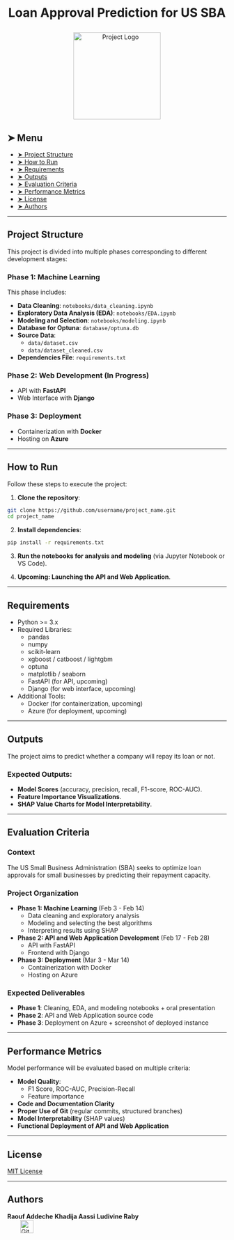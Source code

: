 # <p align="center">Loan Approval Prediction for US SBA</p>
<p align="center">
    <img src="images/project_logo.png" alt="Project Logo" width="200">
</p>

## ➤ Menu

* [➤ Project Structure](#-project-structure)
* [➤ How to Run](#-how-to-run)
* [➤ Requirements](#-requirements)
* [➤ Outputs](#-outputs)
* [➤ Evaluation Criteria](#-evaluation-criteria)
* [➤ Performance Metrics](#-performance-metrics)
* [➤ License](#-license)
* [➤ Authors](#-authors)

---

## Project Structure

This project is divided into multiple phases corresponding to different development stages:

### **Phase 1: Machine Learning**
This phase includes:
- **Data Cleaning**: `notebooks/data_cleaning.ipynb`
- **Exploratory Data Analysis (EDA)**: `notebooks/EDA.ipynb`
- **Modeling and Selection**: `notebooks/modeling.ipynb`
- **Database for Optuna**: `database/optuna.db`
- **Source Data**:
  - `data/dataset.csv`
  - `data/dataset_cleaned.csv`
- **Dependencies File**: `requirements.txt`

### **Phase 2: Web Development (In Progress)**
- API with **FastAPI**  
- Web Interface with **Django**  

### **Phase 3: Deployment**
- Containerization with **Docker**  
- Hosting on **Azure**  

---

## How to Run

Follow these steps to execute the project:

1. **Clone the repository**:

```bash
git clone https://github.com/username/project_name.git
cd project_name
```

2. **Install dependencies**:

```bash
pip install -r requirements.txt
```

3. **Run the notebooks for analysis and modeling** (via Jupyter Notebook or VS Code).  

4. **Upcoming: Launching the API and Web Application**.

---

## Requirements

- Python >= 3.x
- Required Libraries:
  - pandas
  - numpy
  - scikit-learn
  - xgboost / catboost / lightgbm
  - optuna
  - matplotlib / seaborn
  - FastAPI (for API, upcoming)
  - Django (for web interface, upcoming)
- Additional Tools:
  - Docker (for containerization, upcoming)
  - Azure (for deployment, upcoming)

---

## Outputs

The project aims to predict whether a company will repay its loan or not.  

### **Expected Outputs:**
- **Model Scores** (accuracy, precision, recall, F1-score, ROC-AUC).
- **Feature Importance Visualizations**.
- **SHAP Value Charts for Model Interpretability**.

---

## Evaluation Criteria

### **Context**
The US Small Business Administration (SBA) seeks to optimize loan approvals for small businesses by predicting their repayment capacity.

### **Project Organization**
- **Phase 1: Machine Learning** (Feb 3 - Feb 14)
  - Data cleaning and exploratory analysis
  - Modeling and selecting the best algorithms
  - Interpreting results using SHAP
- **Phase 2: API and Web Application Development** (Feb 17 - Feb 28)
  - API with FastAPI
  - Frontend with Django
- **Phase 3: Deployment** (Mar 3 - Mar 14)
  - Containerization with Docker
  - Hosting on Azure

### **Expected Deliverables**
- **Phase 1**: Cleaning, EDA, and modeling notebooks + oral presentation
- **Phase 2**: API and Web Application source code
- **Phase 3**: Deployment on Azure + screenshot of deployed instance

---

## Performance Metrics

Model performance will be evaluated based on multiple criteria:

- **Model Quality**:
  - F1 Score, ROC-AUC, Precision-Recall
  - Feature importance
- **Code and Documentation Clarity**
- **Proper Use of Git** (regular commits, structured branches)
- **Model Interpretability** (SHAP values)
- **Functional Deployment of API and Web Application**

---

## License

[MIT License](LICENSE)

---

## Authors
**Raouf Addeche**
**Khadija Aassi**
**Ludivine Raby**  
<a href="https://github.com/YourGitHubProfile" target="_blank">
    <img loading="lazy" src="images/github-mark.png" width="30" height="30" style="vertical-align: middle; float: middle; margin-left: 30px;" alt="GitHub Logo">
</a>

